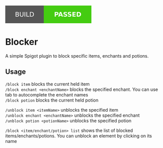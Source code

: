 [![Build status badge](https://raw.githubusercontent.com/Filocava99/Buildy/master/builds/Blocker/Blocker-build.svg)](https://filocava99.github.io/Buildy/builds/Blocker/Blocker.html)
# Blocker
A simple Spigot plugin to block specific items, enchants and potions.
## Usage
`/block item` blocks the current held item  
`/block enchant <enchantName>` blocks the specified enchant. You can use tab to autocomplete the enchant names  
`/block potion` blocks the current held potion  
  
`/unblock item <itemName>` unblocks the specified item  
`/unblock enchant <enchantName>` unblocks the specified enchant  
`/unblock potion <potionName>` unblocks the specified potion  
  
`/block <item/enchant/potion> list` shows the list of blocked items/enchants/potions. You can unblock an element by clicking on its name
